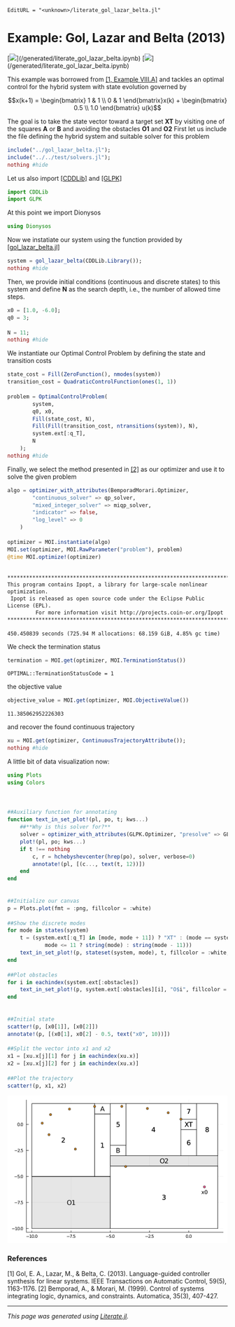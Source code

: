 ```@meta
EditURL = "<unknown>/literate_gol_lazar_belta.jl"
```

# Example: Gol, Lazar and Belta (2013)

[![](https://mybinder.org/badge_logo.svg)](<unknown>/generated/literate_gol_lazar_belta.ipynb)
[![](https://img.shields.io/badge/show-nbviewer-579ACA.svg)](<unknown>/generated/literate_gol_lazar_belta.ipynb)

This example was borrowed from [[1, Example VIII.A]](#1) and tackles
an optimal control for the hybrid system with state evolution governed by
```math
x(k+1) = \begin{bmatrix} 1 & 1 \\ 0 & 1 \end{bmatrix}x(k) + \begin{bmatrix} 0.5 \\ 1.0 \end{bmatrix} u(k)
```
The goal is to take the state vector toward a target set **XT** by visiting one of the squares
**A** or **B** and avoiding the obstacles **O1** and **O2**
First let us include the file defining the hybrid system and  suitable solver for this problem

```julia
include("../gol_lazar_belta.jl");
include("../../test/solvers.jl");
nothing #hide
```

Let us also import [[CDDLib]](https://github.com/JuliaPolyhedra/CDDLib.jl/tree/v0.6.3)
and [[GLPK]](https://github.com/jump-dev/GLPK.jl)

```julia
import CDDLib
import GLPK
```

At this point we import Dionysos

```julia
using Dionysos
```

Now we instatiate our system using the function provided by [[gol_lazar_belta.jl]](../gol_lazar_belta.jl)

```julia
system = gol_lazar_belta(CDDLib.Library());
nothing #hide
```

Then, we provide initial conditions (continuous and discrete states) to this system
and define **N** as the search depth, i.e., the number of allowed time steps.

```julia
x0 = [1.0, -6.0];
q0 = 3;

N = 11;
nothing #hide
```

We instantiate our Optimal Control Problem by defining the state and transition costs

```julia
state_cost = Fill(ZeroFunction(), nmodes(system))
transition_cost = QuadraticControlFunction(ones(1, 1))

problem = OptimalControlProblem(
        system,
        q0, x0,
        Fill(state_cost, N),
        Fill(Fill(transition_cost, ntransitions(system)), N),
        system.ext[:q_T],
        N
    );
nothing #hide
```

Finally, we select the method presented in [[2]](#2) as our optimizer and use it to solve the given problem

```julia
algo = optimizer_with_attributes(BemporadMorari.Optimizer,
        "continuous_solver" => qp_solver,
        "mixed_integer_solver" => miqp_solver,
        "indicator" => false,
        "log_level" => 0
    )

optimizer = MOI.instantiate(algo)
MOI.set(optimizer, MOI.RawParameter("problem"), problem)
@time MOI.optimize!(optimizer)
```

```

******************************************************************************
This program contains Ipopt, a library for large-scale nonlinear optimization.
 Ipopt is released as open source code under the Eclipse Public License (EPL).
         For more information visit http://projects.coin-or.org/Ipopt
******************************************************************************

450.450839 seconds (725.94 M allocations: 68.159 GiB, 4.85% gc time)

```

We check the termination status

```julia
termination = MOI.get(optimizer, MOI.TerminationStatus())
```

```
OPTIMAL::TerminationStatusCode = 1
```

the objective value

```julia
objective_value = MOI.get(optimizer, MOI.ObjectiveValue())
```

```
11.385062952226303
```

and recover the found continuous trajectory

```julia
xu = MOI.get(optimizer, ContinuousTrajectoryAttribute());
nothing #hide
```

A little bit of data visualization now:

```julia
using Plots
using Colors



##Auxiliary function for annotating
function text_in_set_plot!(pl, po, t; kws...)
    ##**Why is this solver for?**
    solver = optimizer_with_attributes(GLPK.Optimizer, "presolve" => GLPK.ON)
    plot!(pl, po; kws...)
    if t !== nothing
        c, r = hchebyshevcenter(hrep(po), solver, verbose=0)
        annotate!(pl, [(c..., text(t, 12))])
    end
end


##Initialize our canvas
p = Plots.plot(fmt = :png, fillcolor = :white)

##Show the discrete modes
for mode in states(system)
    t = (system.ext[:q_T] in [mode, mode + 11]) ? "XT" : (mode == system.ext[:q_A] ? "A" : (mode == system.ext[:q_B] ? "B" :
            mode <= 11 ? string(mode) : string(mode - 11)))
    text_in_set_plot!(p, stateset(system, mode), t, fillcolor = :white, linecolor = :black)
end

##Plot obstacles
for i in eachindex(system.ext[:obstacles])
    text_in_set_plot!(p, system.ext[:obstacles][i], "O$i", fillcolor = :black, fillalpha = 0.1)
end


##Initial state
scatter!(p, [x0[1]], [x0[2]])
annotate!(p, [(x0[1], x0[2] - 0.5, text("x0", 10))])

##Split the vector into x1 and x2
x1 = [xu.x[j][1] for j in eachindex(xu.x)]
x2 = [xu.x[j][2] for j in eachindex(xu.x)]

##Plot the trajectory
scatter!(p, x1, x2)
```
![](1507872072.png)

### References
<a id="1">[1]</a>
Gol, E. A., Lazar, M., & Belta, C. (2013). Language-guided controller synthesis for linear systems. IEEE Transactions on Automatic Control, 59(5), 1163-1176.
<a id="2">[2]</a>
Bemporad, A., & Morari, M. (1999). Control of systems integrating logic, dynamics, and constraints. Automatica, 35(3), 407-427.

---

*This page was generated using [Literate.jl](https://github.com/fredrikekre/Literate.jl).*

